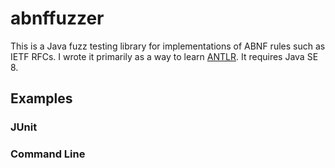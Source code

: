 # abnffuzzer
This is a Java fuzz testing library for implementations of ABNF rules such as IETF RFCs. I wrote it primarily as a way to learn [ANTLR](http://www.antlr.org/). It requires Java SE 8.

## Examples

### JUnit

### Command Line
